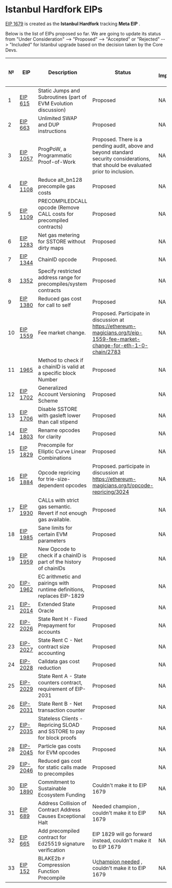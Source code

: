  # Istanbul Hardfork EIPs
 
[EIP 1679](https://eips.ethereum.org/EIPS/eip-1679) is created as the **Istanbul Hardfork** tracking **Meta EIP** .

Below is the list of EIPs proposed so far. We are going to update its status from "Under Consideration" --> "Proposed" -->  "Accepted" or "Rejected" --> "Included" for Istanbul upgrade based on the decision taken by the Core Devs.
 

 №  | EIP  |	Description	| Status |	Client Implementation |	Testnet |	Include in Istanbul HF |        
|---| -----|--------------|------- | -----------------------| --------|----------------------- |
| 1 |[EIP 615](https://eips.ethereum.org/EIPS/eip-615) | Static Jumps and Subroutines (part of EVM Evolution discussion)| Proposed | NA|NA|NA|
| 2 |[EIP 663](https://eips.ethereum.org/EIPS/eip-663) |  Unlimited SWAP and DUP instructions | Proposed | NA|NA|NA| 
| 3 |[EIP 1057](https://eips.ethereum.org/EIPS/eip-1057) | ProgPoW, a Programmatic Proof-of-Work| Proposed. There is a pending audit, above and beyond standard security considerations, that should be evaluated prior to inclusion.| NA|NA|NA|
| 4 |[EIP 1108](https://eips.ethereum.org/EIPS/eip-1108)|Reduce alt_bn128 precompile gas costs| Proposed | NA|NA|NA|
| 5 |[EIP 1109](https://eips.ethereum.org/EIPS/eip-1109)| PRECOMPILEDCALL opcode (Remove CALL costs for precompiled contracts) |Proposed  | NA|NA|NA|
| 6 |[EIP 1283](https://eips.ethereum.org/EIPS/eip-1283) | Net gas metering for SSTORE without dirty maps | Proposed | NA|NA|NA| 
| 7 |[EIP 1344](https://github.com/ethereum/EIPs/blob/master/EIPS/eip-1344.md) | ChainID opcode | Proposed.  | NA|NA|NA| 
| 8 |[1352](https://eips.ethereum.org/EIPS/eip-1352)| Specify restricted address range for precompiles/system contracts | Proposed | NA|NA|NA|
| 9 |[EIP 1380](https://eips.ethereum.org/EIPS/eip-1380) | Reduced gas cost for call to self  | Proposed | NA|NA|NA| 
| 10 |[EIP 1559](https://github.com/ethereum/EIPs/issues/1559) | Fee market change.  |Proposed. Participate in discussion at https://ethereum-magicians.org/t/eip-1559-fee-market-change-for-eth-1-0-chain/2783  | NA|NA|NA|
| 11 |[1965](https://eips.ethereum.org/EIPS/eip-1965)| Method to check if a chainID is valid at a specific block Number | Proposed | NA|NA|NA|
| 12 |[EIP 1702](https://eips.ethereum.org/EIPS/eip-1702) | Generalized Account Versioning Scheme | Proposed | NA|NA|NA| 
| 13 |[EIP 1706](https://eips.ethereum.org/EIPS/eip-1706) | Disable SSTORE with gasleft lower than call stipend  | Proposed | NA|NA|NA| 
| 14 |[EIP 1803](https://github.com/ethereum/EIPs/blob/d650a60f347237e0b626c40c5fe5805d80859520/EIPS/eip-1803.md) |  Rename opcodes for clarity | Proposed | NA|NA|NA| 
| 15 |[EIP 1829](https://eips.ethereum.org/EIPS/eip-1829)| Precompile for Elliptic Curve Linear Combinations| Proposed | NA|NA|NA|
| 16 |[EIP 1884](https://github.com/holiman/EIPs/blob/reprice/EIPS/eip-1884.md) | Opcode repricing for trie-size-dependent opcodes | Proposed. participate in discussion at https://ethereum-magicians.org/t/opcode-repricing/3024 | NA|NA|NA|
| 17 |[EIP 1930](https://eips.ethereum.org/EIPS/eip-1930)| CALLs with strict gas semantic. Revert if not enough gas available. | Proposed | NA|NA|NA|
| 18 |[EIP 1985](https://eips.ethereum.org/EIPS/eip-1985)| Sane limits for certain EVM parameters | Proposed | NA|NA|NA|
| 19 |[EIP 1959](https://eips.ethereum.org/EIPS/eip-1959)| New Opcode to check if a chainID is part of the history of chainIDs | Proposed | NA|NA|NA|
| 20 |[EIP-1962](https://eips.ethereum.org/EIPS/eip-1962)|EC arithmetic and pairings with runtime definitions, replaces EIP-1829  | Proposed | NA|NA|NA|
| 21 |[EIP-2014](https://eips.ethereum.org/EIPS/eip-2014)| Extended State Oracle | Proposed | NA|NA|NA|
| 22 |[EIP-2026](https://eips.ethereum.org/EIPS/eip-2026)| State Rent H - Fixed Prepayment for accounts | Proposed | NA|NA|NA|
| 23 |[EIP-2027](https://eips.ethereum.org/EIPS/eip-2027)| State Rent C - Net contract size accounting | Proposed | NA|NA|NA|
| 24 |[EIP-2028](https://eips.ethereum.org/EIPS/eip-2028)| Calldata gas cost reduction | Proposed | NA|NA|NA|
| 25 |[EIP-2029](https://eips.ethereum.org/EIPS/eip-2029)| State Rent A - State counters contract, requirement of EIP-2031 | Proposed | NA|NA|NA|
| 26 |[EIP-2031](https://eips.ethereum.org/EIPS/eip-2031)| State Rent B - Net transaction counter | Proposed | NA|NA|NA|
| 27 |[EIP-2035](https://eips.ethereum.org/EIPS/eip-2035)| Stateless Clients - Repricing SLOAD and SSTORE to pay for block proofs | Proposed | NA|NA|NA|
| 28 |[EIP-2045](https://eips.ethereum.org/EIPS/eip-2045)| Particle gas costs for EVM opcodes | Proposed | NA|NA|NA|
| 29 |[EIP-2046](https://eips.ethereum.org/EIPS/eip-2046)| Reduced gas cost for static calls made to precompiles | Proposed | NA|NA|NA|
| 30 |[EIP 1890](https://github.com/ethereum/EIPs/blob/master/EIPS/eip-1890.md) | Commitment to Sustainable Ecosystem Funding | Couldn't make it to EIP 1679 | NA|NA|NA| 
| 31 |[EIP 689](https://eips.ethereum.org/EIPS/eip-689) |  Address Collision of Contract Address Causes Exceptional Halt | Needed champion , couldn't make it to EIP 1679 | NA|NA|NA| 
| 32 |[EIP 665](https://eips.ethereum.org/EIPS/eip-665) | Add precompiled contract for Ed25519 signature verification | EIP 1829 will go forward instead,  couldn't make it to EIP 1679 | NA|NA|NA|
| 33 |[EIP 152](https://github.com/ethereum/EIPs/issues/152) | BLAKE2b `F` Compression Function Precompile  |U[champion needed](https://github.com/ethereum-cat-herders/PM/issues/64) , couldn't make it to EIP 1679 | NA|NA|NA|

